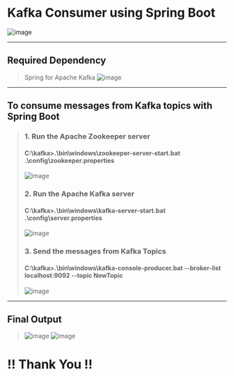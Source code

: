 # Kafka Consumer using Spring Boot
![image](https://github.com/user-attachments/assets/74b305a1-0e9c-4eb2-9411-80675dd303b3)
_____________________________________________________________________________________________________
##  Required Dependency
> Spring for Apache Kafka
> ![image](https://github.com/user-attachments/assets/31df9019-0b9a-4dbc-b94a-e479cbe609d0)
_____________________________________________________________________________________________________
##  To consume messages from Kafka topics with Spring Boot

> ### 1. Run the Apache Zookeeper server
> #### C:\kafka>.\bin\windows\zookeeper-server-start.bat .\config\zookeeper.properties
> ![image](https://github.com/user-attachments/assets/f8161510-d738-4adf-a05a-ed61f3fe4e78)
> ### 2. Run the Apache Kafka  server
> #### C:\kafka>.\bin\windows\kafka-server-start.bat .\config\server.properties
> ![image](https://github.com/user-attachments/assets/be02536b-1c7c-4585-b562-d9521f18b670)
> ### 3. Send the messages from Kafka Topics
> #### C:\kafka>.\bin\windows\kafka-console-producer.bat --broker-list localhost:9092 --topic NewTopic
> ![image](https://github.com/user-attachments/assets/62363342-5cb7-41df-a9d2-8235b29f4a26)

_____________________________________________________________________________________________________

## Final Output
> ![image](https://github.com/user-attachments/assets/a9e573db-e780-4bc7-a16e-0f793e32fc8d)
> ![image](https://github.com/user-attachments/assets/7f55548d-a6c0-4854-bc0c-4eb9e75235c1)


# !! Thank You !!

